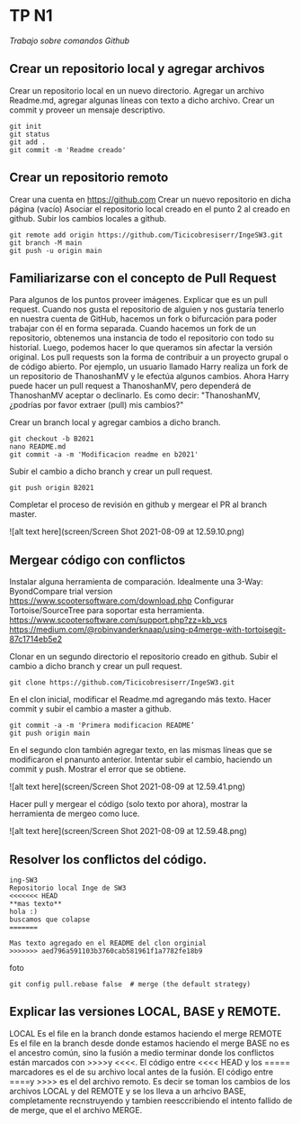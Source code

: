 # TP N1

_Trabajo sobre comandos Github_

## Crear un repositorio local y agregar archivos
Crear un repositorio local en un nuevo directorio.
Agregar un archivo Readme.md, agregar algunas líneas con texto a dicho archivo.
Crear un commit y proveer un mensaje descriptivo.

```
git init
git status
git add .
git commit -m 'Readme creado'
```

## Crear un repositorio remoto
Crear una cuenta en https://github.com
Crear un nuevo repositorio en dicha página (vacío)
Asociar el repositorio local creado en el punto 2 al creado en github.
Subir los cambios locales a github.


```
git remote add origin https://github.com/Ticicobresiserr/IngeSW3.git
git branch -M main
git push -u origin main
```

## Familiarizarse con el concepto de Pull Request
Para algunos de los puntos proveer imágenes.
Explicar que es un pull request.
Cuando nos gusta el repositorio de alguien y nos gustaría tenerlo en nuestra cuenta de GitHub, hacemos un fork o bifurcación para poder trabajar con él en forma separada.
Cuando hacemos un fork de un repositorio, obtenemos una instancia de todo el repositorio con todo su historial. Luego, podemos hacer lo que queramos sin afectar la versión original.
Los pull requests son la forma de contribuir a un proyecto grupal o de código abierto.
Por ejemplo, un usuario llamado Harry realiza un fork de un repositorio de ThanoshanMV y le efectúa algunos cambios. Ahora Harry puede hacer un pull request a ThanoshanMV, pero dependerá de ThanoshanMV aceptar o declinarlo. Es como decir: "ThanoshanMV, ¿podrías por favor extraer (pull) mis cambios?"


Crear un branch local y agregar cambios a dicho branch.
```
git checkout -b B2021
nano README.md
git commit -a -m 'Modificacion readme en b2021'
```

Subir el cambio a dicho branch y crear un pull request.
```
git push origin B2021
```
Completar el proceso de revisión en github y mergear el PR al branch master.

![alt text here](screen/Screen Shot 2021-08-09 at 12.59.10.png)

## Mergear código con conflictos
Instalar alguna herramienta de comparación. Idealmente una 3-Way:
ByondCompare trial version https://www.scootersoftware.com/download.php
Configurar Tortoise/SourceTree para soportar esta herramienta.
https://www.scootersoftware.com/support.php?zz=kb_vcs
https://medium.com/@robinvanderknaap/using-p4merge-with-tortoisegit-87c1714eb5e2


Clonar en un segundo directorio el repositorio creado en github.
Subir el cambio a dicho branch y crear un pull request.
```
git clone https://github.com/Ticicobresiserr/IngeSW3.git
```
En el clon inicial, modificar el Readme.md agregando más texto.
Hacer commit y subir el cambio a master a github.
```
git commit -a -m 'Primera modificacion README’
git push origin main
```

En el segundo clon también agregar texto, en las mismas líneas que se modificaron el pnanunto anterior.
Intentar subir el cambio, haciendo un commit y push. Mostrar el error que se obtiene.

![alt text here](screen/Screen Shot 2021-08-09 at 12.59.41.png)

Hacer pull y mergear el código (solo texto por ahora), mostrar la herramienta de mergeo como luce.

![alt text here](screen/Screen Shot 2021-08-09 at 12.59.48.png)

## Resolver los conflictos del código.

```
ing-SW3
Repositorio local Inge de SW3 
<<<<<<< HEAD
**mas texto**
hola :)
buscamos que colapse
=======

Mas texto agregado en el README del clon orginial
>>>>>>> aed796a591103b3760cab581961f1a7782fe18b9
```

foto

```
git config pull.rebase false  # merge (the default strategy)
```

## Explicar las versiones LOCAL, BASE y REMOTE.
LOCAL Es el file en la branch donde estamos haciendo el merge
REMOTE Es el file en la branch desde donde estamos haciendo el merge
BASE no es el ancestro común, sino la fusión a medio terminar donde los conflictos están marcados con >>>>y <<<<.
El código entre <<<< HEAD y los ===== marcadores es el de su archivo local antes de la fusión.
El código entre ====y >>>> <branch name>es el del archivo remoto.
Es decir se toman los cambios de los archivos LOCAL y del REMOTE y se los lleva a un arhcivo BASE, completamente recnstruyendo y tambien reesccribiendo el intento fallido de de merge, que el el archivo MERGE.

